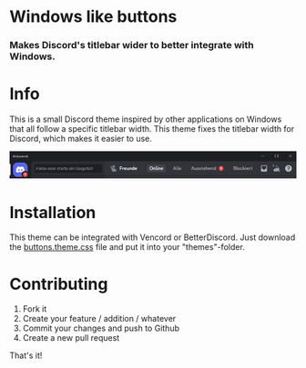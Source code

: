 # Windows like buttons
### Makes Discord's titlebar wider to better integrate with Windows.

# Info
This is a small Discord theme inspired by other applications on Windows that all follow a specific titlebar width. This theme fixes the titlebar width for Discord, which makes it easier to use.

![Screenshot](resources/screenshot_01.png)
# Installation
This theme can be integrated with Vencord or BetterDiscord. Just download the [buttons.theme.css](./buttons.theme.css) file and put it into your "themes"-folder.
# Contributing
1. Fork it
2. Create your feature / addition / whatever
3. Commit your changes and push to Github
4. Create a new pull request

That's it!